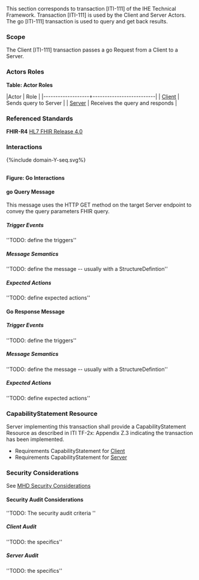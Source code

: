 This section corresponds to transaction [ITI-111] of the IHE Technical Framework. Transaction [ITI-111] is used by the Client and Server Actors. The go [ITI-111] transaction is used to query and get back results.

### Scope

The Client [ITI-111] transaction passes a go Request from a Client to a Server.

### Actors Roles

**Table: Actor Roles**

|Actor | Role |
|-------------------+--------------------------|
| [Client](volume-1.html#client)    | Sends query to Server |
| [Server](volume-1.html#server) | Receives the query and responds |

### Referenced Standards

**FHIR-R4** [HL7 FHIR Release 4.0](http://www.hl7.org/FHIR/R4)

### Interactions

<div>
{%include domain-Y-seq.svg%}
</div>
<br clear="all">

**Figure: Go Interactions**


#### go Query Message
This message uses the HTTP GET method on the target Server endpoint to convey the query parameters FHIR query.

##### Trigger Events

''TODO: define the triggers''

##### Message Semantics

''TODO: define the message -- usually with a StructureDefintion''

##### Expected Actions

''TODO: define expected actions''

#### Go Response Message

##### Trigger Events

''TODO: define the triggers''

##### Message Semantics

''TODO: define the message -- usually with a StructureDefintion''

##### Expected Actions

''TODO: define expected actions''


### CapabilityStatement Resource

Server implementing this transaction shall provide a CapabilityStatement Resource as described in ITI TF-2x: Appendix Z.3 indicating the transaction has been implemented. 
* Requirements CapabilityStatement for [Client](CapabilityStatement-IHE.ToDo.client.html)
* Requirements CapabilityStatement for [Server](CapabilityStatement-IHE.ToDo.server.html)

### Security Considerations

See [MHD Security Considerations](volume-1.html#security-considerations)

#### Security Audit Considerations

''TODO: The security audit criteria ''

##### Client Audit 

''TODO: the specifics''

##### Server Audit 

''TODO: the specifics''
